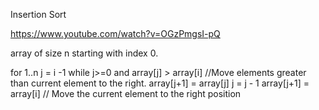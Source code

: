 Insertion Sort

https://www.youtube.com/watch?v=OGzPmgsI-pQ

array of size n starting with index 0.

for 1..n
  j = i -1
  while j>=0 and array[j] > array[i] //Move elements greater than current element to the right.
    array[j+1] = array[j]
    j = j - 1
  array[j+1] = array[i] // Move the current element to the right position
